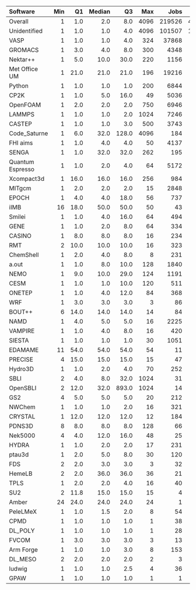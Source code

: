| Software         |   Min |   Q1 |   Median |    Q3 |   Max |   Jobs |     Nodeh |   PercentUse |       kWh |   PercentEnergy |   Users |   Projects |
|:-----------------|------:|-----:|---------:|------:|------:|-------:|----------:|-------------:|----------:|----------------:|--------:|-----------:|
| Overall          |     1 |  1.0 |      2.0 |   8.0 |  4096 | 219526 | 4147473.6 |        100.0 | 1581088.2 |           100.0 |     876 |        127 |
| Unidentified     |     1 |  1.0 |      1.0 |   4.0 |  4096 | 101507 | 1300142.4 |         31.3 |  471599.5 |            29.8 |     726 |        116 |
| VASP             |     1 |  1.0 |      1.0 |   4.0 |   324 |  37868 |  794537.9 |         19.2 |  293847.7 |            18.6 |     139 |         15 |
| GROMACS          |     1 |  3.0 |      4.0 |   8.0 |   300 |   4348 |  234229.9 |          5.6 |  119238.9 |             7.5 |      46 |          8 |
| Nektar++         |     1 |  5.0 |     10.0 |  30.0 |   220 |   1156 |  194978.2 |          4.7 |   72363.0 |             4.6 |      15 |          4 |
| Met Office UM    |     1 | 21.0 |     21.0 |  21.0 |   196 |  19216 |  170231.2 |          4.1 |   69054.6 |             4.4 |      24 |          4 |
| Python           |     1 |  1.0 |      1.0 |   1.0 |   200 |   6844 |  163439.8 |          3.9 |   60541.8 |             3.8 |      50 |         27 |
| CP2K             |     1 |  1.0 |      5.0 |  16.0 |    49 |   5036 |  160162.6 |          3.9 |   56421.1 |             3.6 |      47 |         13 |
| OpenFOAM         |     1 |  2.0 |      2.0 |   2.0 |   750 |   6946 |  153201.0 |          3.7 |   58219.0 |             3.7 |      44 |         19 |
| LAMMPS           |     1 |  1.0 |      1.0 |   2.0 |  1024 |   7246 |  117231.2 |          2.8 |   44764.2 |             2.8 |      47 |         14 |
| CASTEP           |     1 |  1.0 |      1.0 |   3.0 |   500 |   3743 |   82012.0 |          2.0 |   27197.5 |             1.7 |      40 |          7 |
| Code_Saturne     |     1 |  6.0 |     32.0 | 128.0 |  4096 |    184 |   79356.4 |          1.9 |   26810.8 |             1.7 |       4 |          2 |
| FHI aims         |     1 |  1.0 |      4.0 |   4.0 |    50 |   4137 |   71604.7 |          1.7 |   33041.6 |             2.1 |      23 |          5 |
| SENGA            |     1 |  1.0 |     32.0 |  32.0 |   262 |    195 |   71393.7 |          1.7 |   37480.2 |             2.4 |       7 |          4 |
| Quantum Espresso |     1 |  1.0 |      2.0 |   4.0 |    64 |   5172 |   62504.2 |          1.5 |   25341.9 |             1.6 |      41 |         11 |
| Xcompact3d       |     1 | 16.0 |     16.0 |  16.0 |   256 |    984 |   52538.0 |          1.3 |   19664.6 |             1.2 |       8 |          4 |
| MITgcm           |     1 |  2.0 |      2.0 |   2.0 |    15 |   2848 |   34103.3 |          0.8 |   13377.2 |             0.8 |      12 |          3 |
| EPOCH            |     1 |  4.0 |      4.0 |  18.0 |    56 |    737 |   33567.0 |          0.8 |   12147.4 |             0.8 |       7 |          1 |
| iIMB             |    16 | 18.0 |     50.0 |  50.0 |    50 |     43 |   32375.2 |          0.8 |   12935.5 |             0.8 |       2 |          2 |
| Smilei           |     1 |  1.0 |      4.0 |  16.0 |    64 |    494 |   31221.4 |          0.8 |   10052.2 |             0.6 |       5 |          1 |
| GENE             |     1 |  1.0 |      2.0 |   8.0 |    64 |    334 |   29904.6 |          0.7 |   11487.0 |             0.7 |       6 |          3 |
| CASINO           |     1 |  8.0 |      8.0 |   8.0 |    16 |    234 |   29779.3 |          0.7 |   11365.7 |             0.7 |       1 |          1 |
| RMT              |     2 | 10.0 |     10.0 |  10.0 |    16 |    323 |   23797.8 |          0.6 |    8379.6 |             0.5 |       5 |          1 |
| ChemShell        |     1 |  2.0 |      4.0 |   8.0 |     8 |    231 |   22737.5 |          0.5 |    8429.3 |             0.5 |       5 |          1 |
| a.out            |     1 |  1.0 |      8.0 |  10.0 |   128 |   1840 |   20910.1 |          0.5 |    7762.1 |             0.5 |      10 |          6 |
| NEMO             |     1 |  9.0 |     10.0 |  29.0 |   124 |   1191 |   20883.8 |          0.5 |    7173.5 |             0.5 |      21 |          3 |
| CESM             |     1 |  1.0 |      1.0 |  10.0 |   120 |    511 |   20539.3 |          0.5 |    7738.9 |             0.5 |      10 |          1 |
| ONETEP           |     1 |  1.0 |      4.0 |  12.0 |    84 |    368 |   19967.0 |          0.5 |    7101.9 |             0.4 |       7 |          2 |
| WRF              |     1 |  3.0 |      3.0 |   3.0 |     3 |     86 |   18427.8 |          0.4 |    7159.6 |             0.5 |       3 |          2 |
| BOUT++           |     6 | 14.0 |     14.0 |  14.0 |    14 |     84 |   17163.0 |          0.4 |    6255.3 |             0.4 |       1 |          1 |
| NAMD             |     1 |  4.0 |      5.0 |   5.0 |    16 |   2225 |   13991.4 |          0.3 |    7248.5 |             0.5 |       3 |          2 |
| VAMPIRE          |     1 |  1.0 |      4.0 |   8.0 |    16 |    420 |    9599.4 |          0.2 |    4525.8 |             0.3 |       6 |          3 |
| SIESTA           |     1 |  1.0 |      1.0 |   1.0 |    30 |   1051 |    8393.0 |          0.2 |    2622.0 |             0.2 |       5 |          3 |
| EDAMAME          |    11 | 54.0 |     54.0 |  54.0 |    54 |     11 |    8052.3 |          0.2 |    2786.4 |             0.2 |       2 |          1 |
| PRECISE          |     4 | 15.0 |     15.0 |  15.0 |    15 |     47 |    6572.5 |          0.2 |    3366.5 |             0.2 |       1 |          1 |
| Hydro3D          |     1 |  1.0 |      2.0 |   4.0 |    70 |    252 |    5889.5 |          0.1 |    2166.5 |             0.1 |       4 |          3 |
| SBLI             |     2 |  4.0 |      8.0 |  32.0 |  1024 |     31 |    4754.2 |          0.1 |    1485.9 |             0.1 |       6 |          5 |
| OpenSBLI         |     2 | 12.0 |     32.0 | 893.0 |  1024 |     14 |    4753.5 |          0.1 |    1485.7 |             0.1 |       4 |          3 |
| GS2              |     4 |  5.0 |      5.0 |   5.0 |    20 |    212 |    4090.7 |          0.1 |    1233.4 |             0.1 |       3 |          2 |
| NWChem           |     1 |  1.0 |      1.0 |   2.0 |    16 |    321 |    3712.3 |          0.1 |    1175.4 |             0.1 |       9 |          5 |
| CRYSTAL          |     1 | 12.0 |     12.0 |  12.0 |    12 |    184 |    3665.4 |          0.1 |    1243.7 |             0.1 |       2 |          1 |
| PDNS3D           |     8 |  8.0 |      8.0 |   8.0 |   128 |     66 |    2989.1 |          0.1 |    1300.3 |             0.1 |       2 |          1 |
| Nek5000          |     4 |  4.0 |     12.0 |  16.0 |    48 |     25 |    2460.8 |          0.1 |     992.1 |             0.1 |       2 |          1 |
| HYDRA            |     1 |  1.0 |      2.0 |   2.0 |    17 |    231 |    2190.6 |          0.1 |     630.2 |             0.0 |       7 |          4 |
| ptau3d           |     1 |  2.0 |      5.0 |   8.0 |    30 |    120 |    2168.2 |          0.1 |     748.7 |             0.0 |       4 |          1 |
| FDS              |     2 |  2.0 |      3.0 |   3.0 |     3 |     32 |    2019.8 |          0.0 |    1071.6 |             0.1 |       1 |          1 |
| HemeLB           |     2 |  2.0 |     36.0 |  36.0 |    36 |     21 |    1015.4 |          0.0 |     373.3 |             0.0 |       2 |          2 |
| TPLS             |     1 |  2.0 |      2.0 |   4.0 |    16 |     40 |     769.5 |          0.0 |     296.5 |             0.0 |       2 |          1 |
| SU2              |     2 | 11.8 |     15.0 |  15.0 |    15 |      4 |     720.2 |          0.0 |     359.4 |             0.0 |       1 |          1 |
| Amber            |    24 | 24.0 |     24.0 |  24.0 |    24 |      1 |     512.8 |          0.0 |     167.5 |             0.0 |       1 |          1 |
| PeleLMeX         |     1 |  1.0 |      1.5 |   2.0 |     8 |     54 |     333.4 |          0.0 |     111.6 |             0.0 |       2 |          1 |
| CPMD             |     1 |  1.0 |      1.0 |   1.0 |     1 |     38 |     255.5 |          0.0 |     107.3 |             0.0 |       1 |          1 |
| DL_POLY          |     1 |  1.0 |      1.0 |   1.0 |     1 |     28 |     151.7 |          0.0 |      40.8 |             0.0 |       2 |          2 |
| FVCOM            |     1 |  3.0 |      3.0 |   3.0 |     3 |     13 |     132.4 |          0.0 |      54.5 |             0.0 |       2 |          1 |
| Arm Forge        |     1 |  1.0 |      1.0 |   3.0 |     8 |    153 |      60.5 |          0.0 |      18.1 |             0.0 |      11 |          9 |
| DL_MESO          |     2 |  2.0 |      2.0 |   2.0 |     2 |      3 |      24.0 |          0.0 |       7.9 |             0.0 |       1 |          1 |
| ludwig           |     1 |  1.0 |      1.0 |   2.5 |     4 |     36 |       8.5 |          0.0 |       3.0 |             0.0 |       1 |          1 |
| GPAW             |     1 |  1.0 |      1.0 |   1.0 |     1 |      1 |       0.0 |          0.0 |       0.0 |             0.0 |       1 |          1 |
